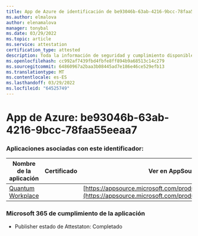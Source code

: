 ```yaml
---
title: App de Azure de identificación de be93046b-63ab-4216-9bcc-78faa55eeaa7
ms.author: elmalova
author: elenamalova
manager: tonybal
ms.date: 03/29/2022
ms.topic: article
ms.service: attestation
certification_type: attested
description: Toda la información de seguridad y cumplimiento disponible para be93046b-63ab-4216-9bcc-78faa55eeaa7.
ms.openlocfilehash: cc992af7439fbd4fbfe8ff894b9a68513c14c279
ms.sourcegitcommit: 64860967a2baa3b08445ad7e186e46ce529efb13
ms.translationtype: MT
ms.contentlocale: es-ES
ms.lasthandoff: 03/29/2022
ms.locfileid: "64525749"
---
```

# <a name="azure-app-id-be93046b-63ab-4216-9bcc-78faa55eeaa7"></a>App de Azure: be93046b-63ab-4216-9bcc-78faa55eeaa7


### <a name="apps-associated-with-this-id"></a>Aplicaciones asociadas con este identificador:
| **Nombre de la aplicación** | **Certificado** | **Ver en AppSource** |
|--------------|---------------|-----------------------|
| [Quantum Workplace](../forward/WA104381747.md) |  | [https://appsource.microsoft.com/product/office/WA104381747](https://appsource.microsoft.com/product/office/WA104381747) |

### <a name="microsoft-365-app-compliance-status"></a>Microsoft 365 de cumplimiento de la aplicación
- Publisher estado de Attestaton: Completado
